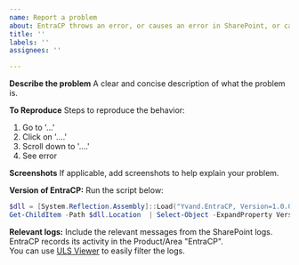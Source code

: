 ```yaml
---
name: Report a problem
about: EntraCP throws an error, or causes an error in SharePoint, or cannot be configured
title: ''
labels: ''
assignees: ''

---
```


**Describe the problem**
A clear and concise description of what the problem is.

**To Reproduce**
Steps to reproduce the behavior:
1. Go to '...'
2. Click on '....'
3. Scroll down to '....'
4. See error

**Screenshots**
If applicable, add screenshots to help explain your problem.

**Version of EntraCP:**
Run the script below:
```powershell
$dll = [System.Reflection.Assembly]::Load("Yvand.EntraCP, Version=1.0.0.0, Culture=neutral, PublicKeyToken=65dc6b5903b51636")
Get-ChildItem -Path $dll.Location  | Select-Object -ExpandProperty VersionInfo
```

**Relevant logs:**
Include the relevant messages from the SharePoint logs.  
EntraCP records its activity in the Product/Area "EntraCP".  
You can use [ULS Viewer](https://www.microsoft.com/en-us/download/details.aspx?id=44020&msockid=0e32b08e13e8640e3148a5e312a96567) to easily filter the logs.
